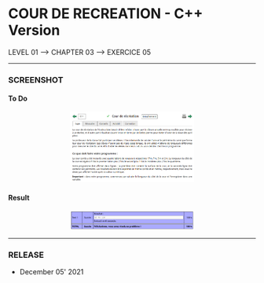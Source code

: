 # COUR DE RECREATION - C++ Version
LEVEL 01 --> CHAPTER 03 --> EXERCICE 05

---
### **SCREENSHOT**

#### To Do
<div align="center">
    <img
        src="https://github.com/Ayckinn/CPP/blob/main/FRANCE_IOI/LEVEL_01/Chapter_03/05_cour_recreation/recreation.png"
        alt="DEMO"
        style="width:50%">
</div>

#### Result
<div align="center">
    <img
        src="https://github.com/Ayckinn/CPP/blob/main/FRANCE_IOI/LEVEL_01/Chapter_03/04_algoreathlon/result.png"
        alt="DEMO"
        style="width:50%">
</div>

---
### **RELEASE**

- December 05' 2021